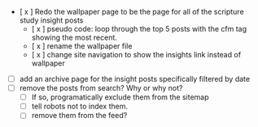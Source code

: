 - [ x ] Redo the wallpaper page to be the page for all of the scripture study insight posts
    - [ x ] pseudo code: loop through the top 5 posts with the cfm tag showing the most recent.
    - [ x ] rename the wallpaper file
    - [ x ] change site navigation to show the insights link instead of wallpaper
- [ ] add an archive page for the insight posts specifically filtered by date
- [ ] remove the posts from search? Why or why not?
    - [ ] If so, programatically exclude them from the sitemap
    - [ ] tell robots not to index them.
    - [ ] remove them from the feed?